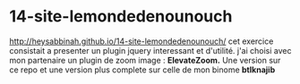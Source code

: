 # 14-site-lemondedenounouch
http://heysabbinah.github.io/14-site-lemondedenounouch/
cet exercice consistait a presenter un plugin jquery interessant et d'utilité.
j'ai choisi avec mon partenaire un plugin de zoom image : **ElevateZoom.**
Une version sur ce repo et une version plus complete sur celle de mon binome **btlknajib**
